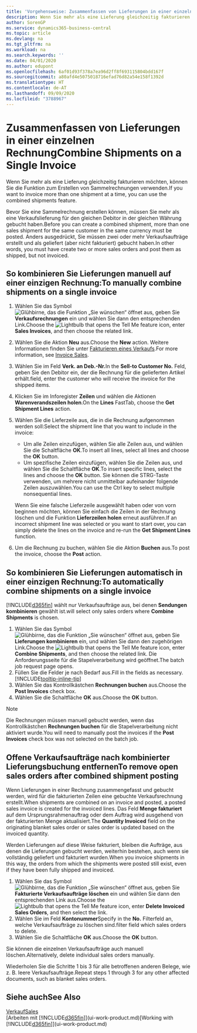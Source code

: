 ```yaml
---
title: 'Vorgehensweise: Zusammenfassen von Lieferungen in einer einzelnen Rechnung | Microsoft Docs'
description: Wenn Sie mehr als eine Lieferung gleichzeitig fakturieren möchten, können Sie die Funktion zum Erstellen von Sammelrechnungen verwenden.
author: SorenGP
ms.service: dynamics365-business-central
ms.topic: article
ms.devlang: na
ms.tgt_pltfrm: na
ms.workload: na
ms.search.keywords: ''
ms.date: 04/01/2020
ms.author: edupont
ms.openlocfilehash: 6af01d93f378a7ea96d2ff8f693115804bdd167f
ms.sourcegitcommit: a80afd4e5075018716efad76d82a54e158f1392d
ms.translationtype: HT
ms.contentlocale: de-AT
ms.lasthandoff: 09/09/2020
ms.locfileid: "3788967"
---
```

# <a name="combine-shipments-on-a-single-invoice"></a><span data-ttu-id="9385c-103">Zusammenfassen von Lieferungen in einer einzelnen Rechnung</span><span class="sxs-lookup"><span data-stu-id="9385c-103">Combine Shipments on a Single Invoice</span></span>
<span data-ttu-id="9385c-104">Wenn Sie mehr als eine Lieferung gleichzeitig fakturieren möchten, können Sie die Funktion zum Erstellen von Sammelrechnungen verwenden.</span><span class="sxs-lookup"><span data-stu-id="9385c-104">If you want to invoice more than one shipment at a time, you can use the combined shipments feature.</span></span>  

<span data-ttu-id="9385c-105">Bevor Sie eine Sammelrechnung erstellen können, müssen Sie mehr als eine Verkaufslieferung für den gleichen Debitor in der gleichen Währung gebucht haben.</span><span class="sxs-lookup"><span data-stu-id="9385c-105">Before you can create a combined shipment, more than one sales shipment for the same customer in the same currency must be posted.</span></span> <span data-ttu-id="9385c-106">Anders ausgedrückt, Sie müssen zwei oder mehr Verkaufsaufträge erstellt und als geliefert (aber nicht fakturiert) gebucht haben.</span><span class="sxs-lookup"><span data-stu-id="9385c-106">In other words, you must have create two or more sales orders and post them as shipped, but not invoiced.</span></span> 

## <a name="to-manually-combine-shipments-on-a-single-invoice"></a><span data-ttu-id="9385c-107">So kombinieren Sie Lieferungen manuell auf einer einzigen Rechnung:</span><span class="sxs-lookup"><span data-stu-id="9385c-107">To manually combine shipments on a single invoice</span></span>  
1. <span data-ttu-id="9385c-108">Wählen Sie das Symbol ![Glühbirne, das die Funktion „Sie wünschen“ öffnet](media/ui-search/search_small.png "Tell Me-Funktion") aus, geben Sie **Verkaufsrechnungen** ein und wählen Sie dann den entsprechenden Link.</span><span class="sxs-lookup"><span data-stu-id="9385c-108">Choose the ![Lightbulb that opens the Tell Me feature](media/ui-search/search_small.png "Tell me what you want to do") icon, enter **Sales Invoices**, and then choose the related link.</span></span>  
2. <span data-ttu-id="9385c-109">Wählen Sie die Aktion **Neu** aus.</span><span class="sxs-lookup"><span data-stu-id="9385c-109">Choose the **New** action.</span></span> <span data-ttu-id="9385c-110">Weitere Informationen finden Sie unter [Fakturieren eines Verkaufs](sales-how-invoice-sales.md).</span><span class="sxs-lookup"><span data-stu-id="9385c-110">For more information, see [Invoice Sales](sales-how-invoice-sales.md).</span></span>
3. <span data-ttu-id="9385c-111">Wählen Sie im Feld **Verk. an Deb.-Nr.**</span><span class="sxs-lookup"><span data-stu-id="9385c-111">In the **Sell-to Customer No.**</span></span> <span data-ttu-id="9385c-112">Feld, geben Sie den Debitor ein, der die Rechnung für die gelieferten Artikel erhält.</span><span class="sxs-lookup"><span data-stu-id="9385c-112">field, enter the customer who will receive the invoice for the shipped items.</span></span>  
4. <span data-ttu-id="9385c-113">Klicken Sie im Inforegister **Zeilen** und wählen die  Aktionen **Warenverandszeilen holen**.</span><span class="sxs-lookup"><span data-stu-id="9385c-113">On the **Lines** FastTab, choose the **Get Shipment Lines** action.</span></span>  
5. <span data-ttu-id="9385c-114">Wählen Sie die Lieferzeile aus, die in die Rechnung aufgenommen werden soll:</span><span class="sxs-lookup"><span data-stu-id="9385c-114">Select the shipment line that you want to include in the invoice:</span></span>  

    - <span data-ttu-id="9385c-115">Um alle Zeilen einzufügen, wählen Sie alle Zeilen aus, und wählen Sie die Schaltfläche **OK**.</span><span class="sxs-lookup"><span data-stu-id="9385c-115">To insert all lines, select all lines and choose the **OK** button.</span></span>  
    - <span data-ttu-id="9385c-116">Um spezifische Zeilen einzufügen, wählen Sie die Zeilen aus, und wählen Sie die Schaltfläche **OK**.</span><span class="sxs-lookup"><span data-stu-id="9385c-116">To insert specific lines, select the lines and choose the **OK** button.</span></span> <span data-ttu-id="9385c-117">Sie können die STRG-Taste verwenden, um mehrere nicht unmittelbar aufeinander folgende Zeilen auszuwählen.</span><span class="sxs-lookup"><span data-stu-id="9385c-117">You can use the Ctrl key to select multiple nonsequential lines.</span></span>  

    <span data-ttu-id="9385c-118">Wenn Sie eine falsche Lieferzeile ausgewählt haben oder von vorn beginnen möchten, können Sie einfach die Zeilen in der Rechnung löschen und die Funktion **Lieferzeilen holen** erneut ausführen.</span><span class="sxs-lookup"><span data-stu-id="9385c-118">If an incorrect shipment line was selected or you want to start over, you can simply delete the lines on the invoice and re-run the **Get Shipment Lines** function.</span></span>  
7. <span data-ttu-id="9385c-119">Um die Rechnung zu buchen, wählen Sie die Aktion **Buchen** aus.</span><span class="sxs-lookup"><span data-stu-id="9385c-119">To post the invoice, choose the **Post** action.</span></span>  

## <a name="to-automatically-combine-shipments-on-a-single-invoice"></a><span data-ttu-id="9385c-120">So kombinieren Sie Lieferungen automatisch in einer einzigen Rechnung:</span><span class="sxs-lookup"><span data-stu-id="9385c-120">To automatically combine shipments on a single invoice</span></span>  
[!INCLUDE[d365fin](includes/d365fin_md.md)] <span data-ttu-id="9385c-121">wählt nur Verkaufsaufträge aus, bei denen **Sendungen kombinieren** gewählt ist.</span><span class="sxs-lookup"><span data-stu-id="9385c-121">will select only sales orders where **Combine Shipments** is chosen.</span></span> 

1. <span data-ttu-id="9385c-122">Wählen Sie das Symbol ![Glühbirne, das die Funktion „Sie wünschen“ öffnet](media/ui-search/search_small.png "Tell Me-Funktion") aus, geben Sie **Lieferungen kombinieren** ein, und wählen Sie dann den zugehörigen Link.</span><span class="sxs-lookup"><span data-stu-id="9385c-122">Choose the ![Lightbulb that opens the Tell Me feature](media/ui-search/search_small.png "Tell me what you want to do") icon, enter **Combine Shipments**, and then choose the related link.</span></span> <span data-ttu-id="9385c-123">Die Anforderungsseite für die Stapelverarbeitung wird geöffnet.</span><span class="sxs-lookup"><span data-stu-id="9385c-123">The batch job request page opens.</span></span>  
2. <span data-ttu-id="9385c-124">Füllen Sie die Felder je nach Bedarf aus.</span><span class="sxs-lookup"><span data-stu-id="9385c-124">Fill in the fields as necessary.</span></span> [!INCLUDE[tooltip-inline-tip](includes/tooltip-inline-tip_md.md)]
3. <span data-ttu-id="9385c-125">Wählen Sie das Kontrollkästchen **Rechnungen buchen** aus.</span><span class="sxs-lookup"><span data-stu-id="9385c-125">Choose the **Post Invoices** check box.</span></span>  
4. <span data-ttu-id="9385c-126">Wählen Sie die Schaltfläche **OK** aus.</span><span class="sxs-lookup"><span data-stu-id="9385c-126">Choose the **OK** button.</span></span>  

> [!NOTE]  
>  <span data-ttu-id="9385c-127">Die Rechnungen müssen manuell gebucht werden, wenn das Kontrollkästchen **Rechnungen buchen** für die Stapelverarbeitung nicht aktiviert wurde.</span><span class="sxs-lookup"><span data-stu-id="9385c-127">You will need to manually post the invoices if the **Post Invoices** check box was not selected on the batch job.</span></span>  

## <a name="to-remove-open-sales-orders-after-combined-shipment-posting"></a><span data-ttu-id="9385c-128">Offene Verkaufsaufträge nach kombinierter Lieferungsbuchung entfernen</span><span class="sxs-lookup"><span data-stu-id="9385c-128">To remove open sales orders after combined shipment posting</span></span> 
<span data-ttu-id="9385c-129">Wenn Lieferungen in einer Rechnung zusammengefasst und gebucht werden, wird für die fakturierten Zeilen eine gebuchte Verkaufsrechnung erstellt.</span><span class="sxs-lookup"><span data-stu-id="9385c-129">When shipments are combined on an invoice and posted, a posted sales invoice is created for the invoiced lines.</span></span> <span data-ttu-id="9385c-130">Das Feld **Menge fakturiert** auf dem Ursprungsrahmenauftrag oder dem Auftrag wird ausgehend von der fakturierten Menge aktualisiert.</span><span class="sxs-lookup"><span data-stu-id="9385c-130">The **Quantity Invoiced** field on the originating blanket sales order or sales order is updated based on the invoiced quantity.</span></span>  

<span data-ttu-id="9385c-131">Werden Lieferungen auf diese Weise fakturiert, bleiben die Aufträge, aus denen die Lieferungen gebucht werden, weiterhin bestehen, auch wenn sie vollständig geliefert und fakturiert wurden.</span><span class="sxs-lookup"><span data-stu-id="9385c-131">When you invoice shipments in this way, the orders from which the shipments were posted still exist, even if they have been fully shipped and invoiced.</span></span>   

1. <span data-ttu-id="9385c-132">Wählen Sie das Symbol ![Glühbirne, das die Funktion „Sie wünschen“ öffnet](media/ui-search/search_small.png "Tell Me-Funktion") aus, geben Sie **Fakturierte Verkaufsaufträge löschen** ein und wählen Sie dann den entsprechenden Link aus.</span><span class="sxs-lookup"><span data-stu-id="9385c-132">Choose the ![Lightbulb that opens the Tell Me feature](media/ui-search/search_small.png "Tell me what you want to do") icon, enter **Delete Invoiced Sales Orders**, and then select the link.</span></span>  
2. <span data-ttu-id="9385c-133">Wählen Sie im Feld **Kontonummer**</span><span class="sxs-lookup"><span data-stu-id="9385c-133">Specify in the **No.**</span></span> <span data-ttu-id="9385c-134">Filterfeld an, welche Verkaufsaufträge zu löschen sind.</span><span class="sxs-lookup"><span data-stu-id="9385c-134">filter field which sales orders to delete.</span></span>  
3. <span data-ttu-id="9385c-135">Wählen Sie die Schaltfläche **OK** aus.</span><span class="sxs-lookup"><span data-stu-id="9385c-135">Choose the **OK** button.</span></span>  

<span data-ttu-id="9385c-136">Sie können die einzelnen Verkaufsaufträge auch manuell löschen.</span><span class="sxs-lookup"><span data-stu-id="9385c-136">Alternatively, delete individual sales orders manually.</span></span>  

<span data-ttu-id="9385c-137">Wiederholen Sie die Schritte 1 bis 3 für alle betroffenen anderen Belege, wie z. B. leere Verkaufsaufträge.</span><span class="sxs-lookup"><span data-stu-id="9385c-137">Repeat steps 1 through 3 for any other affected documents, such as blanket sales orders.</span></span>

## <a name="see-also"></a><span data-ttu-id="9385c-138">Siehe auch</span><span class="sxs-lookup"><span data-stu-id="9385c-138">See Also</span></span>  
[<span data-ttu-id="9385c-139">Verkauf</span><span class="sxs-lookup"><span data-stu-id="9385c-139">Sales</span></span>](sales-manage-sales.md)  
<span data-ttu-id="9385c-140">[Arbeiten mit [!INCLUDE[d365fin](includes/d365fin_md.md)]](ui-work-product.md)</span><span class="sxs-lookup"><span data-stu-id="9385c-140">[Working with [!INCLUDE[d365fin](includes/d365fin_md.md)]](ui-work-product.md)</span></span>
